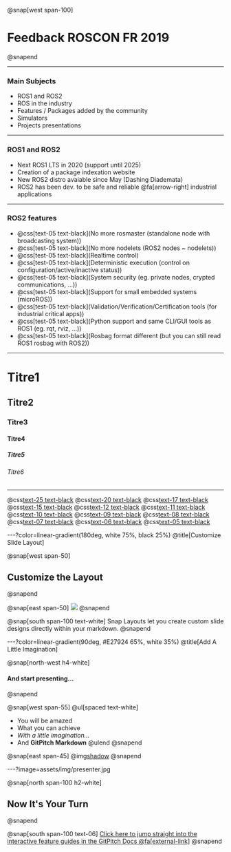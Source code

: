 
@snap[west span-100]

# Feedback ROSCON FR 2019

@snapend

---

### Main Subjects

- ROS1 and ROS2
- ROS in the industry
- Features / Packages added by the community
- Simulators
- Projects presentations

---

### ROS1 and ROS2

- Next ROS1 LTS in 2020 (support until 2025)
- Creation of a package indexation website
- New ROS2 distro avaiable since May (Dashing Diademata)
- ROS2 has been dev. to be safe and reliable @fa[arrow-right] industrial applications

---

### ROS2 features

- @css[text-05 text-black](No more rosmaster (standalone node with broadcasting system))
- @css[test-05 text-black](No more nodelets (ROS2 nodes ~ nodelets))
- @css[test-05 text-black](Realtime control)
- @css[test-05 text-black](Deterministic execution (control on configuration/active/inactive status))
- @css[test-05 text-black](System security (eg. private nodes, crypted communications, ...))
- @css[test-05 text-black](Support for small embedded systems (microROS))
- @css[test-05 text-black](Validation/Verification/Certification tools (for industrial critical apps))
- @css[test-05 text-black](Python support and same CLI/GUI tools as ROS1 (eg. rqt, rviz, ...))
- @css[test-05 text-black](Rosbag format different (but you can still read ROS1 rosbag with ROS2))

---

# Titre1
## Titre2
### Titre3
#### Titre4
##### Titre5
###### Titre6

---

@css[text-25 text-black](text-25)
@css[text-20 text-black](text-20)
@css[text-17 text-black](text-17)
@css[text-15 text-black](text-15)
@css[text-12 text-black](text-12)
@css[text-11 text-black](text-11)
@css[text-10 text-black](text-10)
@css[text-09 text-black](text-9)
@css[text-08 text-black](text-8)
@css[text-07 text-black](text-7)
@css[text-06 text-black](text-6)
@css[text-05 text-black](text-5)


---?color=linear-gradient(180deg, white 75%, black 25%)
@title[Customize Slide Layout]

@snap[west span-50]
## Customize the Layout
@snapend

@snap[east span-50]
![](assets/img/presentation.png)
@snapend

@snap[south span-100 text-white]
Snap Layouts let you create custom slide designs directly within your markdown.
@snapend

---?color=linear-gradient(90deg, #E27924 65%, white 35%)
@title[Add A Little Imagination]

@snap[north-west h4-white]
#### And start presenting...
@snapend

@snap[west span-55]
@ul[spaced text-white]
- You will be amazed
- What you can achieve
- *With a little imagination...*
- And **GitPitch Markdown**
@ulend
@snapend

@snap[east span-45]
@img[shadow](assets/img/conference.png)
@snapend

---?image=assets/img/presenter.jpg

@snap[north span-100 h2-white]
## Now It's Your Turn
@snapend

@snap[south span-100 text-06]
[Click here to jump straight into the interactive feature guides in the GitPitch Docs @fa[external-link]](https://gitpitch.com/docs/getting-started/tutorial/)
@snapend
